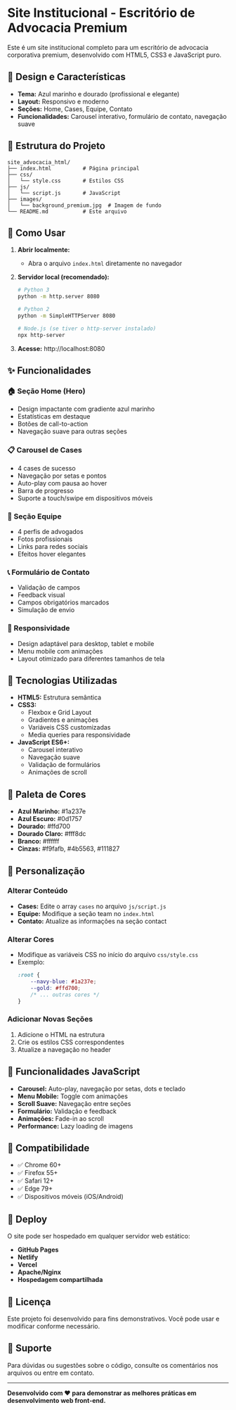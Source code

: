 # Site Institucional - Escritório de Advocacia Premium

Este é um site institucional completo para um escritório de advocacia corporativa premium, desenvolvido com HTML5, CSS3 e JavaScript puro.

## 🎨 Design e Características

- **Tema:** Azul marinho e dourado (profissional e elegante)
- **Layout:** Responsivo e moderno
- **Seções:** Home, Cases, Equipe, Contato
- **Funcionalidades:** Carousel interativo, formulário de contato, navegação suave

## 📁 Estrutura do Projeto

```
site_advocacia_html/
├── index.html          # Página principal
├── css/
│   └── style.css       # Estilos CSS
├── js/
│   └── script.js       # JavaScript
├── images/
│   └── background_premium.jpg  # Imagem de fundo
└── README.md           # Este arquivo
```

## 🚀 Como Usar

1. **Abrir localmente:**
   - Abra o arquivo `index.html` diretamente no navegador

2. **Servidor local (recomendado):**
   ```bash
   # Python 3
   python -m http.server 8080
   
   # Python 2
   python -m SimpleHTTPServer 8080
   
   # Node.js (se tiver o http-server instalado)
   npx http-server
   ```
   
3. **Acesse:** http://localhost:8080

## ✨ Funcionalidades

### 🏠 Seção Home (Hero)
- Design impactante com gradiente azul marinho
- Estatísticas em destaque
- Botões de call-to-action
- Navegação suave para outras seções

### 📋 Carousel de Cases
- 4 cases de sucesso
- Navegação por setas e pontos
- Auto-play com pausa ao hover
- Barra de progresso
- Suporte a touch/swipe em dispositivos móveis

### 👥 Seção Equipe
- 4 perfis de advogados
- Fotos profissionais
- Links para redes sociais
- Efeitos hover elegantes

### 📞 Formulário de Contato
- Validação de campos
- Feedback visual
- Campos obrigatórios marcados
- Simulação de envio

### 📱 Responsividade
- Design adaptável para desktop, tablet e mobile
- Menu mobile com animações
- Layout otimizado para diferentes tamanhos de tela

## 🎯 Tecnologias Utilizadas

- **HTML5:** Estrutura semântica
- **CSS3:** 
  - Flexbox e Grid Layout
  - Gradientes e animações
  - Variáveis CSS customizadas
  - Media queries para responsividade
- **JavaScript ES6+:**
  - Carousel interativo
  - Navegação suave
  - Validação de formulários
  - Animações de scroll

## 🎨 Paleta de Cores

- **Azul Marinho:** #1a237e
- **Azul Escuro:** #0d1757
- **Dourado:** #ffd700
- **Dourado Claro:** #fff8dc
- **Branco:** #ffffff
- **Cinzas:** #f9fafb, #4b5563, #111827

## 📝 Personalização

### Alterar Conteúdo
- **Cases:** Edite o array `cases` no arquivo `js/script.js`
- **Equipe:** Modifique a seção team no `index.html`
- **Contato:** Atualize as informações na seção contact

### Alterar Cores
- Modifique as variáveis CSS no início do arquivo `css/style.css`
- Exemplo:
  ```css
  :root {
      --navy-blue: #1a237e;
      --gold: #ffd700;
      /* ... outras cores */
  }
  ```

### Adicionar Novas Seções
1. Adicione o HTML na estrutura
2. Crie os estilos CSS correspondentes
3. Atualize a navegação no header

## 🔧 Funcionalidades JavaScript

- **Carousel:** Auto-play, navegação por setas, dots e teclado
- **Menu Mobile:** Toggle com animações
- **Scroll Suave:** Navegação entre seções
- **Formulário:** Validação e feedback
- **Animações:** Fade-in ao scroll
- **Performance:** Lazy loading de imagens

## 📱 Compatibilidade

- ✅ Chrome 60+
- ✅ Firefox 55+
- ✅ Safari 12+
- ✅ Edge 79+
- ✅ Dispositivos móveis (iOS/Android)

## 🚀 Deploy

O site pode ser hospedado em qualquer servidor web estático:

- **GitHub Pages**
- **Netlify**
- **Vercel**
- **Apache/Nginx**
- **Hospedagem compartilhada**

## 📄 Licença

Este projeto foi desenvolvido para fins demonstrativos. Você pode usar e modificar conforme necessário.

## 🤝 Suporte

Para dúvidas ou sugestões sobre o código, consulte os comentários nos arquivos ou entre em contato.

---

**Desenvolvido com ❤️ para demonstrar as melhores práticas em desenvolvimento web front-end.**

